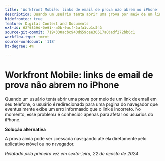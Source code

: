 ```yaml
---
title: 'Workfront Mobile: links de email de prova não abrem no iPhone'
description: Quando um usuário tenta abrir uma prova por meio de um link de email em seu telefone, o usuário é redirecionado para uma página do navegador que eventualmente exibe um erro informando que o link é incorreto.
hidefromtoc: true
feature: Digital Content and Documents
exl-id: 6279839d-6e91-4a5b-9acf-3afa1cb1c543
source-git-commit: 7194330acbc940d959cee30517a06adf272bb6c1
workflow-type: tm+mt
source-wordcount: '118'
ht-degree: 4%

---
```


# Workfront Mobile: links de email de prova não abrem no iPhone

Quando um usuário tenta abrir uma prova por meio de um link de email em seu telefone, o usuário é redirecionado para uma página do navegador que eventualmente exibe um erro informando que o link é incorreto. No momento, esse problema é conhecido apenas para afetar os usuários do iPhone.

**Solução alternativa**

A prova ainda pode ser acessada navegando até ela diretamente pelo aplicativo móvel ou no navegador.

_Relatado pela primeira vez em sexta-feira, 22 de agosto de 2024._
